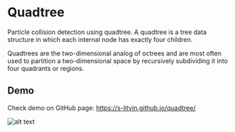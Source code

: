 # Quadtree
Particle collision detection using quadtree. A quadtree is a tree data structure in which each internal node has exactly four children.

Quadtrees are the two-dimensional analog of octrees and are most often used to partition a two-dimensional space by recursively subdividing it into four quadrants or regions. 

## Demo
Check demo on GitHub page: https://s-litvin.github.io/quadtree/

![alt text](https://raw.githubusercontent.com/s-litvin/quadtree/master/preview.png)
 
